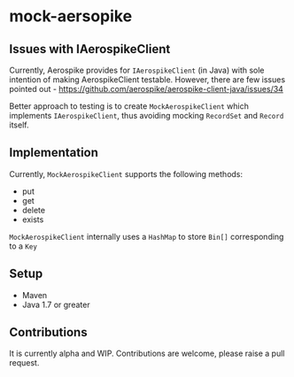 # mock-aersopike
## Issues with IAerospikeClient
Currently, Aerospike provides for `IAerospikeClient` (in Java) with sole intention of making AerospikeClient testable.
However, there are few issues pointed out - https://github.com/aerospike/aerospike-client-java/issues/34

Better approach to testing is to create `MockAerospikeClient` which implements `IAerospikeClient`, thus avoiding mocking `RecordSet` and `Record` itself.

## Implementation
Currently, `MockAerospikeClient` supports the following methods:
- put
- get
- delete
- exists

`MockAerospikeClient` internally uses a `HashMap` to store `Bin[]` corresponding to a `Key`

## Setup
- Maven
- Java 1.7 or greater

## Contributions
It is currently alpha and WIP. Contributions are welcome, please raise a pull request.
